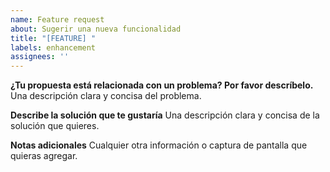 ```yaml
---
name: Feature request
about: Sugerir una nueva funcionalidad
title: "[FEATURE] "
labels: enhancement
assignees: ''
---
```


**¿Tu propuesta está relacionada con un problema? Por favor descríbelo.**
Una descripción clara y concisa del problema.

**Describe la solución que te gustaría**
Una descripción clara y concisa de la solución que quieres.

**Notas adicionales**
Cualquier otra información o captura de pantalla que quieras agregar.
